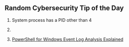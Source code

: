 ## Random Cybersecurity Tip of the Day
1. System process has a PID other than 4
2. 

10. [PowerShell for Windows Event Log Analysis Explained]()